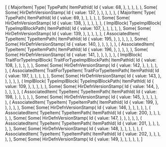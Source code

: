 [
    (
        MajorItem(
            Type(
                TypePath(
                    ItemPathId(
                        Id {
                            value: 68,
                        },
                    ),
                ),
            ),
        ),
        Some(
            Some(
                HirDefnVersionStamp(
                    Id {
                        value: 137,
                    },
                ),
            ),
        ),
    ),
    (
        MajorItem(
            Type(
                TypePath(
                    ItemPathId(
                        Id {
                            value: 69,
                        },
                    ),
                ),
            ),
        ),
        Some(
            Some(
                HirDefnVersionStamp(
                    Id {
                        value: 138,
                    },
                ),
            ),
        ),
    ),
    (
        ImplBlock(
            TypeImplBlock(
                TypeImplBlockPath(
                    ItemPathId(
                        Id {
                            value: 107,
                        },
                    ),
                ),
            ),
        ),
        Some(
            Some(
                HirDefnVersionStamp(
                    Id {
                        value: 139,
                    },
                ),
            ),
        ),
    ),
    (
        AssociatedItem(
            TypeItem(
                TypeItemPath(
                    ItemPathId(
                        Id {
                            value: 195,
                        },
                    ),
                ),
            ),
        ),
        Some(
            Some(
                HirDefnVersionStamp(
                    Id {
                        value: 140,
                    },
                ),
            ),
        ),
    ),
    (
        AssociatedItem(
            TypeItem(
                TypeItemPath(
                    ItemPathId(
                        Id {
                            value: 196,
                        },
                    ),
                ),
            ),
        ),
        Some(
            Some(
                HirDefnVersionStamp(
                    Id {
                        value: 141,
                    },
                ),
            ),
        ),
    ),
    (
        ImplBlock(
            TraitForTypeImplBlock(
                TraitForTypeImplBlockPath(
                    ItemPathId(
                        Id {
                            value: 108,
                        },
                    ),
                ),
            ),
        ),
        Some(
            Some(
                HirDefnVersionStamp(
                    Id {
                        value: 142,
                    },
                ),
            ),
        ),
    ),
    (
        AssociatedItem(
            TraitForTypeItem(
                TraitForTypeItemPath(
                    ItemPathId(
                        Id {
                            value: 197,
                        },
                    ),
                ),
            ),
        ),
        Some(
            Some(
                HirDefnVersionStamp(
                    Id {
                        value: 143,
                    },
                ),
            ),
        ),
    ),
    (
        ImplBlock(
            TypeImplBlock(
                TypeImplBlockPath(
                    ItemPathId(
                        Id {
                            value: 109,
                        },
                    ),
                ),
            ),
        ),
        Some(
            Some(
                HirDefnVersionStamp(
                    Id {
                        value: 144,
                    },
                ),
            ),
        ),
    ),
    (
        AssociatedItem(
            TypeItem(
                TypeItemPath(
                    ItemPathId(
                        Id {
                            value: 198,
                        },
                    ),
                ),
            ),
        ),
        Some(
            Some(
                HirDefnVersionStamp(
                    Id {
                        value: 145,
                    },
                ),
            ),
        ),
    ),
    (
        AssociatedItem(
            TypeItem(
                TypeItemPath(
                    ItemPathId(
                        Id {
                            value: 199,
                        },
                    ),
                ),
            ),
        ),
        Some(
            Some(
                HirDefnVersionStamp(
                    Id {
                        value: 146,
                    },
                ),
            ),
        ),
    ),
    (
        AssociatedItem(
            TypeItem(
                TypeItemPath(
                    ItemPathId(
                        Id {
                            value: 200,
                        },
                    ),
                ),
            ),
        ),
        Some(
            Some(
                HirDefnVersionStamp(
                    Id {
                        value: 147,
                    },
                ),
            ),
        ),
    ),
    (
        AssociatedItem(
            TypeItem(
                TypeItemPath(
                    ItemPathId(
                        Id {
                            value: 201,
                        },
                    ),
                ),
            ),
        ),
        Some(
            Some(
                HirDefnVersionStamp(
                    Id {
                        value: 148,
                    },
                ),
            ),
        ),
    ),
    (
        AssociatedItem(
            TypeItem(
                TypeItemPath(
                    ItemPathId(
                        Id {
                            value: 202,
                        },
                    ),
                ),
            ),
        ),
        Some(
            Some(
                HirDefnVersionStamp(
                    Id {
                        value: 149,
                    },
                ),
            ),
        ),
    ),
]